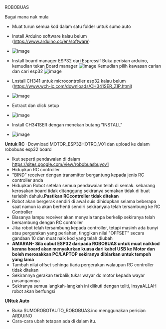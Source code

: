 ROBOBUAS

Bagai mana nak mula

- Muat turun semua kod dalam satu folder untuk sumo auto
- Install Arduino software kalau belum (https://www.arduino.cc/en/software)
- ![image](https://github.com/user-attachments/assets/d5e1ac11-e52f-4b1e-b002-7e3a9ed0469f)

- Install board manager ESP32 dari Espressif
  Buka perisian arduino, kemudian tekan Board manager
  ![image](https://github.com/user-attachments/assets/c13115bf-03bd-4aa9-bd49-6f9ec5910b2d)
  Kemudian pilih kawasan carian dan cari esp32
  ![image](https://github.com/user-attachments/assets/51c9f8da-faf9-4e49-84d8-6df88c9ce2f2)

- Lnstall CH341 untuk microcontroller esp32 kalau belum (https://www.wch-ic.com/downloads/CH341SER_ZIP.html)
- ![image](https://github.com/user-attachments/assets/d0805ede-bc56-406c-b553-5c014d1370c2)

- Extract dan click setup
- ![image](https://github.com/user-attachments/assets/db6584c4-6d27-42fe-b66c-c5376149aeb5)

- Install CH341SER dengan menekan butang "INSTALL"
- ![image](https://github.com/user-attachments/assets/d0e25c16-c637-4360-a863-792ecece3bfb)

**Untuk RC**
-Download MOTOR_ESP32HOTRC_V01 dan upload ke dalam robobuas esp32 board 
- Ikut seperti pendawaian di dalam https://sites.google.com/view/robobuasbuyov1
- Hidupkan RC controller
- "BIND" receiver dengan transmitter bergantung kepada jenis RC controller anda
- Hidupkan Robot setelah semua pendawaian telah di semak. sebarang kerosakan board tidak ditanggung sekiranya semakan tidak di buat terlebih dahulu.**Pastikan RCcontroller tidak ditekan**
- Robot akan bergerak sendiri di awal suis dihidupkan selama beberapa saat namun ia akan berhenti sendiri sekiranyaia telah tersambung ke RC Controller
- Biasanya lampu receiver akan menyala tanpa berkelip sekiranya telah bersambung dengan RC controller
- Jika robot telah tersambung kepada controller, tetapi masinh ada bunyi atau pergerakan yang perlahan, tinggikan nilai "OFFSET" secara gandaan 10 dan muat naik kod yang telah diubah
- **AMARAN- Sila cabut ESP32 daripada ROBOBUAS untuk muat naikkod kerana board akan menyalurkan kuasa dari kabel USB ke Motor dan boleh merosakkan PC/LAPTOP sekiranya dibiarkan untuk tempoh yang lama**
- Tambah nilai offset sehinga tiada pergerakan walaupun RC controller tidak ditekan
- Sekirannya gerakan terbalik,tukar wayar dc motor kepada wayar pasangannya
- Sekiranya semua langkah-langkah ini diikuti dengan teliti, InsyaALLAH robot akan berfungsi

**UNtuk Auto**
- Buka SUMOROBOTAUTO_ROBOBUAS.ino menggunakan perisian ARDUINO
- Cara-cara ubah tetapan ada di dalam itu.

